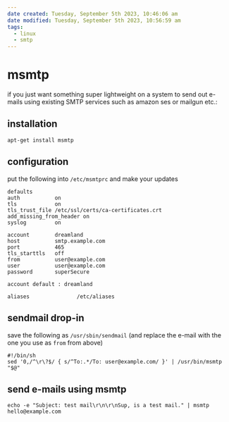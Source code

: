 ```yaml
---
date created: Tuesday, September 5th 2023, 10:46:06 am
date modified: Tuesday, September 5th 2023, 10:56:59 am
tags:
  - linux
  - smtp
---
```


# msmtp

if you just want something super lightweight on a system to send out e-mails using existing SMTP services such as amazon ses or mailgun etc.:

## installation

```shell
apt-get install msmtp
```

## configuration

put the following into `/etc/msmtprc` and make your updates

```
defaults
auth           on
tls            on
tls_trust_file /etc/ssl/certs/ca-certificates.crt
add_missing_from_header on
syslog         on

account        dreamland
host           smtp.example.com
port           465
tls_starttls   off
from           user@example.com
user           user@example.com
password       superSecure

account default : dreamland

aliases               /etc/aliases
```

## sendmail drop-in

save the following as `/usr/sbin/sendmail` (and replace the e-mail with the one you use as `from` from above)

```shell
#!/bin/sh
sed '0,/^\r\?$/ { s/^To:.*/To: user@example.com/ }' | /usr/bin/msmtp "$@"
```

## send e-mails using msmtp

```shell
echo -e "Subject: test mail\r\n\r\nSup, is a test mail." | msmtp hello@example.com
```
